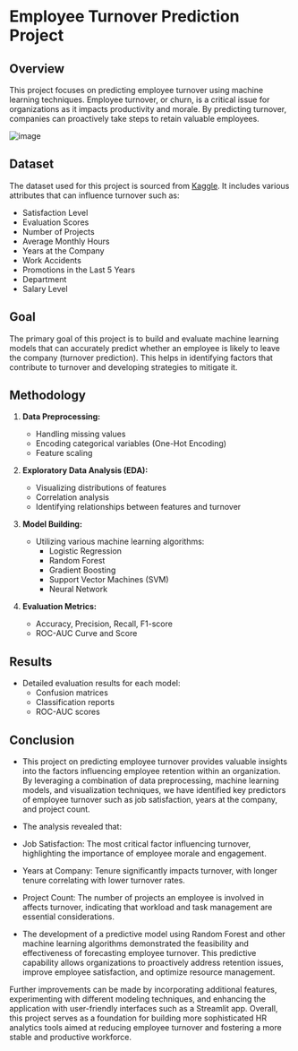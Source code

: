 # Employee Turnover Prediction Project

## Overview
This project focuses on predicting employee turnover using machine learning techniques. Employee turnover, or churn, is a critical issue for organizations as it impacts productivity and morale. By predicting turnover, companies can proactively take steps to retain valuable employees.

![image](https://github.com/abhii04/employee-churn-prediction/assets/138236906/b2ec6d3b-7614-4d36-93a9-4c521d506f2f)


## Dataset
The dataset used for this project is sourced from [Kaggle](https://www.kaggle.com/). It includes various attributes that can influence turnover such as:
- Satisfaction Level
- Evaluation Scores
- Number of Projects
- Average Monthly Hours
- Years at the Company
- Work Accidents
- Promotions in the Last 5 Years
- Department
- Salary Level

## Goal
The primary goal of this project is to build and evaluate machine learning models that can accurately predict whether an employee is likely to leave the company (turnover prediction). This helps in identifying factors that contribute to turnover and developing strategies to mitigate it.

## Methodology
1. **Data Preprocessing:**
   - Handling missing values
   - Encoding categorical variables (One-Hot Encoding)
   - Feature scaling

2. **Exploratory Data Analysis (EDA):**
   - Visualizing distributions of features
   - Correlation analysis
   - Identifying relationships between features and turnover

3. **Model Building:**
   - Utilizing various machine learning algorithms:
     - Logistic Regression
     - Random Forest
     - Gradient Boosting
     - Support Vector Machines (SVM)
     - Neural Network

4. **Evaluation Metrics:**
   - Accuracy, Precision, Recall, F1-score
   - ROC-AUC Curve and Score

## Results
- Detailed evaluation results for each model:
  - Confusion matrices
  - Classification reports
  - ROC-AUC scores

## Conclusion
- This project on predicting employee turnover provides valuable insights into the factors influencing employee retention within an organization. By leveraging a combination of data preprocessing, machine learning models, and visualization techniques, we have identified key predictors of employee turnover such as job satisfaction, years at the company, and project count.

- The analysis revealed that:

- Job Satisfaction: The most critical factor influencing turnover, highlighting the importance of employee morale and engagement.
- Years at Company: Tenure significantly impacts turnover, with longer tenure correlating with lower turnover rates.
- Project Count: The number of projects an employee is involved in affects turnover, indicating that workload and task management are essential considerations.
- The development of a predictive model using Random Forest and other machine learning algorithms demonstrated the feasibility and effectiveness of forecasting employee turnover. This predictive capability allows organizations to proactively address retention issues, improve employee satisfaction, and optimize resource management.

Further improvements can be made by incorporating additional features, experimenting with different modeling techniques, and enhancing the application with user-friendly interfaces such as a Streamlit app. Overall, this project serves as a foundation for building more sophisticated HR analytics tools aimed at reducing employee turnover and fostering a more stable and productive workforce.







